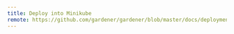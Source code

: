 ```yaml
---
title: Deploy into Minikube
remote: https://github.com/gardener/gardener/blob/master/docs/deployment/kubernetes-minikube.md
---
```

